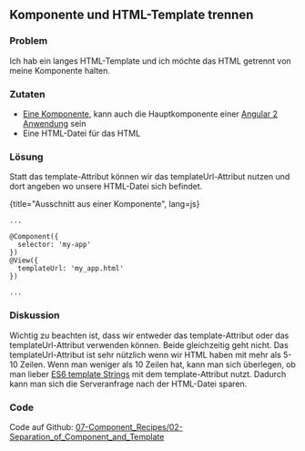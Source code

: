 ## Komponente und HTML-Template trennen

### Problem

Ich hab ein langes HTML-Template und ich möchte das HTML getrennt von meine Komponente halten.

### Zutaten
* [Eine Komponente](#c02-component-definition), kann auch die Hauptkomponente einer [Angular 2 Anwendung](#c02-angular-app) sein
* Eine HTML-Datei für das HTML

### Lösung

Statt das template-Attribut können wir das templateUrl-Attribut nutzen und dort angeben wo unsere HTML-Datei sich befindet.

{title="Ausschnitt aus einer Komponente", lang=js}
```
...

@Component({
  selector: 'my-app'
})
@View({
  templateUrl: 'my_app.html'
})

...
```

### Diskussion

Wichtig zu beachten ist, dass wir entweder das template-Attribut oder das templateUrl-Attribut verwenden können. Beide gleichzeitig geht nicht.
Das templateUrl-Attribut ist sehr nützlich wenn wir HTML haben mit mehr als 5-10 Zeilen. Wenn man weniger als 10 Zeilen hat, kann man sich überlegen, ob man lieber [ES6 template Strings](https://developer.mozilla.org/en/docs/Web/JavaScript/Reference/template_strings) mit dem template-Attribut nutzt. Dadurch kann man sich die Serveranfrage nach der HTML-Datei sparen.

### Code

Code auf Github: [07-Component\_Recipes/02-Separation\_of\_Component\_and\_Template](https://github.com/jsperts/angular2_kochbuch_code/tree/master/07-Component_Recipes/02-Separation_of_Component_and_Template)

